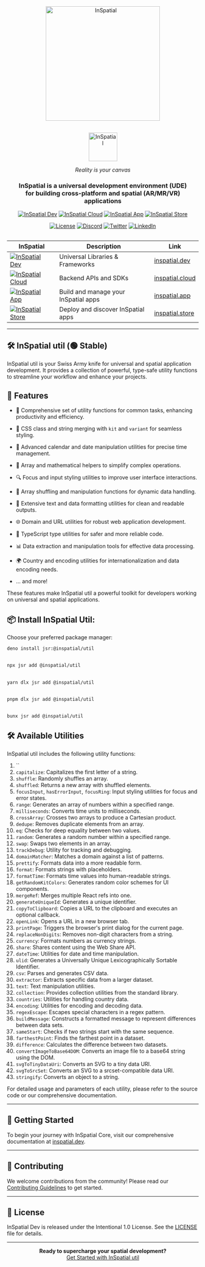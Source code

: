 <div align="center">
    <picture>
        <source media="(prefers-color-scheme: dark)" srcset="https://inspatial-storage.s3.eu-west-2.amazonaws.com/media/icon-brutal-light.svg">
        <source media="(prefers-color-scheme: light)" srcset="https://inspatial-storage.s3.eu-west-2.amazonaws.com/media/icon-brutal-dark.svg">
        <img src="https://inspatial-storage.s3.eu-west-2.amazonaws.com/media/icon-brutal-dark.svg" alt="InSpatial" width="300">
    </picture>

<br>
   <br>

<p align="center">
    <picture>
        <source media="(prefers-color-scheme: dark)" srcset="https://inspatial-storage.s3.eu-west-2.amazonaws.com/media/logo-light.svg">
        <source media="(prefers-color-scheme: light)" srcset="https://inspatial-storage.s3.eu-west-2.amazonaws.com/media/logo-dark.svg">
        <img src="https://inspatial-storage.s3.eu-west-2.amazonaws.com/media/logo-dark.svg" height="75" alt="InSpatial">
    </picture>
</p>

_Reality is your canvas_

<h3 align="center">
    InSpatial is a universal development environment (UDE) <br> for building cross-platform and spatial (AR/MR/VR) applications
  </h3>

[![InSpatial Dev](https://inspatial-storage.s3.eu-west-2.amazonaws.com/media/dev-badge.svg)](https://www.inspatial.dev)
[![InSpatial Cloud](https://inspatial-storage.s3.eu-west-2.amazonaws.com/media/cloud-badge.svg)](https://www.inspatial.cloud)
[![InSpatial App](https://inspatial-storage.s3.eu-west-2.amazonaws.com/media/app-badge.svg)](https://www.inspatial.io)
[![InSpatial Store](https://inspatial-storage.s3.eu-west-2.amazonaws.com/media/store-badge.svg)](https://www.inspatial.store)

[![License](https://img.shields.io/badge/license-Apache%202.0-blue.svg)](https://opensource.org/licenses/Intentional-License-1.0)
[![Discord](https://img.shields.io/badge/discord-join_us-5a66f6.svg?style=flat-square)](https://discord.gg/inspatiallabs)
[![Twitter](https://img.shields.io/badge/twitter-follow_us-1d9bf0.svg?style=flat-square)](https://twitter.com/inspatiallabs)
[![LinkedIn](https://img.shields.io/badge/linkedin-connect_with_us-0a66c2.svg?style=flat-square)](https://www.linkedin.com/company/inspatiallabs)

</div>

## 

<div align="center">

| InSpatial                                                                                                                     | Description                          | Link                                           |
| ----------------------------------------------------------------------------------------------------------------------------- | ------------------------------------ | ---------------------------------------------- |
| [![InSpatial Dev](https://inspatial-storage.s3.eu-west-2.amazonaws.com/media/dev-badge.svg)](https://www.inspatial.dev)       | Universal Libraries & Frameworks          | [inspatial.dev](https://www.inspatial.dev)     |
| [![InSpatial Cloud](https://inspatial-storage.s3.eu-west-2.amazonaws.com/media/cloud-badge.svg)](https://www.inspatial.cloud) | Backend APIs and SDKs                | [inspatial.cloud](https://www.inspatial.cloud) |
| [![InSpatial App](https://inspatial-storage.s3.eu-west-2.amazonaws.com/media/app-badge.svg)](https://www.inspatial.io)       | Build and manage your InSpatial apps | [inspatial.app](https://www.inspatial.io)     |
| [![InSpatial Store](https://inspatial-storage.s3.eu-west-2.amazonaws.com/media/store-badge.svg)](https://www.inspatial.store) | Deploy and discover InSpatial apps   | [inspatial.store](https://www.inspatial.store) |

</div>

---

## 🛠️ InSpatial util (🟢 Stable)

InSpatial util is your Swiss Army knife for universal and spatial application development. It provides a collection of powerful, type-safe utility functions to streamline your workflow and enhance your projects.

## 🚀 Features

- 🧰 Comprehensive set of utility functions for common tasks, enhancing productivity and efficiency.
- 🎨 CSS class and string merging with `kit` and `variant` for seamless styling.
- 📅 Advanced calendar and date manipulation utilities for precise time management.
- 🔢 Array and mathematical helpers to simplify complex operations.
- 🔍 Focus and input styling utilities to improve user interface interactions.
- 🔀 Array shuffling and manipulation functions for dynamic data handling.

- 📄 Extensive text and data formatting utilities for clean and readable outputs.
- 🌐 Domain and URL utilities for robust web application development.
- 🔧 TypeScript type utilities for safer and more reliable code.
- 📊 Data extraction and manipulation tools for effective data processing.
- 🌍 Country and encoding utilities for internationalization and data encoding needs.
- ... and more!

These features make InSpatial util a powerful toolkit for developers working on universal and spatial applications.



## 📦 Install InSpatial Util:

Choose your preferred package manager:

```bash
deno install jsr:@inspatial/util
```

## 

```bash
npx jsr add @inspatial/util
```

## 

```bash
yarn dlx jsr add @inspatial/util
```

## 

```bash
pnpm dlx jsr add @inspatial/util
```

## 

```bash
bunx jsr add @inspatial/util
```


## 🛠️ Available Utilities

InSpatial util includes the following utility functions:

1. `` 
2. `capitalize`: Capitalizes the first letter of a string.
3. `shuffle`: Randomly shuffles an array.
4. `shuffled`: Returns a new array with shuffled elements.
5. `focusInput`, `hasErrorInput`, `focusRing`: Input styling utilities for focus and error states.
6. `range`: Generates an array of numbers within a specified range.
7. `milliseconds`: Converts time units to milliseconds.
8. `crossArray`: Crosses two arrays to produce a Cartesian product.
9. `dedupe`: Removes duplicate elements from an array.
10. `eq`: Checks for deep equality between two values.
11. `random`: Generates a random number within a specified range.
12. `swap`: Swaps two elements in an array.
13. `trackDebug`: Utility for tracking and debugging.
14. `domainMatcher`: Matches a domain against a list of patterns.
15. `prettify`: Formats data into a more readable form.
16. `format`: Formats strings with placeholders.
17. `formatTime`: Formats time values into human-readable strings.
18. `getRandomKitColors`: Generates random color schemes for UI components.
19. `mergeRef`: Merges multiple React refs into one.
20. `generateUniqueId`: Generates a unique identifier.
21. `copyToClipboard`: Copies a URL to the clipboard and executes an optional callback.
22. `openLink`: Opens a URL in a new browser tab.
23. `printPage`: Triggers the browser's print dialog for the current page.
24. `replaceNonDigits`: Removes non-digit characters from a string.
25. `currency`: Formats numbers as currency strings.
26. `share`: Shares content using the Web Share API.
27. `dateTime`: Utilities for date and time manipulation.
28. `ulid`: Generates a Universally Unique Lexicographically Sortable Identifier.
29. `csv`: Parses and generates CSV data.
30. `extractor`: Extracts specific data from a larger dataset.
31. `text`: Text manipulation utilities.
32. `collection`: Provides collection utilities from the standard library.
33. `countries`: Utilities for handling country data.
34. `encoding`: Utilities for encoding and decoding data.
35. `regexEscape`: Escapes special characters in a regex pattern.
36. `buildMessage`: Constructs a formatted message to represent differences between data sets.
37. `sameStart`: Checks if two strings start with the same sequence.
38. `farthestPoint`: Finds the farthest point in a dataset.
49. `difference`: Calculates the difference between two datasets.
40. `convertImageToBase64DOM`: Converts an image file to a base64 string using the DOM.
41. `svgToTinyDataUri`: Converts an SVG to a tiny data URI.
42. `svgToSrcSet`: Converts an SVG to a srcset-compatible data URI.
43. `stringify`: Converts an object to a string.

For detailed usage and parameters of each utility, please refer to the source code or our comprehensive documentation.

---

## 🚀 Getting Started


To begin your journey with InSpatial Core, visit our comprehensive documentation at [inspatial.dev](https://www.inspatial.dev).

---

## 🤝 Contributing

We welcome contributions from the community! Please read our [Contributing Guidelines](CONTRIBUTING.md) to get started.

---

## 📄 License

InSpatial Dev is released under the Intentional 1.0 License. See the [LICENSE](LICENSE) file for details.

---

<div align="center">
  <strong>Ready to supercharge your spatial development?</strong>
  <br>
  <a href="https://www.inspatial.dev">Get Started with InSpatial util</a>
</div>
